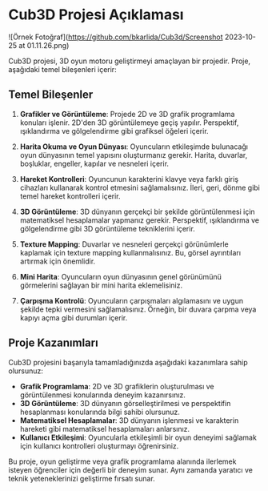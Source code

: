 # Cub3D Projesi Açıklaması



![Örnek Fotoğraf](https://github.com/bkarlida/Cub3d/Screenshot 2023-10-25 at 01.11.26.png)



Cub3D projesi, 3D oyun motoru geliştirmeyi amaçlayan bir projedir. Proje, aşağıdaki temel bileşenleri içerir:

## Temel Bileşenler

1. **Grafikler ve Görüntüleme**: Projede 2D ve 3D grafik programlama konuları işlenir. 2D'den 3D görüntülemeye geçiş yapılır. Perspektif, ışıklandırma ve gölgelendirme gibi grafiksel öğeleri içerir.

2. **Harita Okuma ve Oyun Dünyası**: Oyuncuların etkileşimde bulunacağı oyun dünyasının temel yapısını oluşturmanız gerekir. Harita, duvarlar, boşluklar, engeller, kapılar ve nesneleri içerir.

3. **Hareket Kontrolleri**: Oyuncunun karakterini klavye veya farklı giriş cihazları kullanarak kontrol etmesini sağlamalısınız. İleri, geri, dönme gibi temel hareket kontrolleri içerir.

4. **3D Görüntüleme**: 3D dünyanın gerçekçi bir şekilde görüntülenmesi için matematiksel hesaplamalar yapmanız gerekir. Perspektif, ışıklandırma ve gölgelendirme gibi 3D görüntüleme tekniklerini içerir.

5. **Texture Mapping**: Duvarlar ve nesneleri gerçekçi görünümlerle kaplamak için texture mapping kullanmalısınız. Bu, görsel ayrıntıları artırmak için önemlidir.

6. **Mini Harita**: Oyuncuların oyun dünyasının genel görünümünü görmelerini sağlayan bir mini harita eklemelisiniz.

7. **Çarpışma Kontrolü**: Oyuncuların çarpışmaları algılamasını ve uygun şekilde tepki vermesini sağlamalısınız. Örneğin, bir duvara çarpma veya kapıyı açma gibi durumları içerir.

## Proje Kazanımları

Cub3D projesini başarıyla tamamladığınızda aşağıdaki kazanımlara sahip olursunuz:

- **Grafik Programlama**: 2D ve 3D grafiklerin oluşturulması ve görüntülenmesi konularında deneyim kazanırsınız.
- **3D Görüntüleme**: 3D dünyanın görselleştirilmesi ve perspektifin hesaplanması konularında bilgi sahibi olursunuz.
- **Matematiksel Hesaplamalar**: 3D dünyanın işlenmesi ve karakterin hareketi gibi matematiksel hesaplamaları anlarsınız.
- **Kullanıcı Etkileşimi**: Oyuncularla etkileşimli bir oyun deneyimi sağlamak için kullanıcı kontrolleri oluşturmayı öğrenirsiniz.

Bu proje, oyun geliştirme veya grafik programlama alanında ilerlemek isteyen öğrenciler için değerli bir deneyim sunar. Aynı zamanda yaratıcı ve teknik yeteneklerinizi geliştirme fırsatı sunar.
